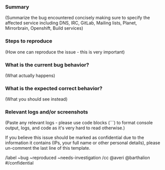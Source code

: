 ### Summary

(Summarize the bug encountered concisely making sure to
specify the affected service including DNS, IRC, GitLab,
Mailing lists, Planet, Mirrorbrain, Openshift, Build services)


### Steps to reproduce

(How one can reproduce the issue - this is very important)

### What is the current bug behavior?

(What actually happens)


### What is the expected correct behavior?

(What you should see instead)


### Relevant logs and/or screenshots

(Paste any relevant logs - please use code blocks (```) to format console output,
logs, and code as it's very hard to read otherwise.)

If you believe this issue should be marked as confidential due to the information
it contains (IPs, your full name or other personal details), please un-comment the last
line of this template.


/label ~bug ~reproduced ~needs-investigation
/cc @averi @barthalion
#/confidential

